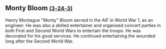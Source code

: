## Monty Bloom <small>[(3‑24‑3)](https://brisbane.discovereverafter.com/profile/31707015 "Go to Memorial Information" )</small>

Henry Montague "Monty" Bloom served in the AIF in World War 1, as an engineer. He was also a skilled entertainer and organised concert parties in both First and Second World Wars to entertain the troops. He was decorated for his good services. He continued entertaining the wounded long after the Second World War.
